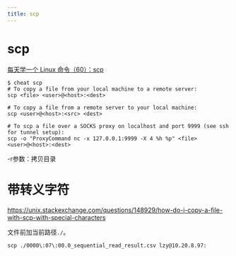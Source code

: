 ```yaml
---
title: scp
---
```


# scp

[每天学一个 Linux 命令（60）：scp](scp/每天学一个%20Linux%20命令（60）：scp%201de49d3579c747fb8aeccfeba995510a.md)

```shell
$ cheat scp
# To copy a file from your local machine to a remote server:
scp <file> <user>@<host>:<dest>

# To copy a file from a remote server to your local machine:
scp <user>@<host>:<src> <dest>

# To scp a file over a SOCKS proxy on localhost and port 9999 (see ssh for tunnel setup):
scp -o "ProxyCommand nc -x 127.0.0.1:9999 -X 4 %h %p" <file> <user>@<host>:<dest>
```

-r参数：拷贝目录

# 带转义字符

https://unix.stackexchange.com/questions/148929/how-do-i-copy-a-file-with-scp-with-special-characters

文件前加当前路径`./`。

```shell
scp ./0000\:07\:00.0_sequential_read_result.csv lzy@10.20.8.97:
```